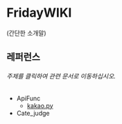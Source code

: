 # FridayWIKI  
(간단한 소개말)




## 레퍼런스
###### 주제를 클릭하여 관련 문서로 이동하십시오.
- ApiFunc
    + [kakao.py](https://github.com/CaChiJ/FridayWIKI/blob/master/Reference/ApiFunc/kakao.md)
- Cate_judge
